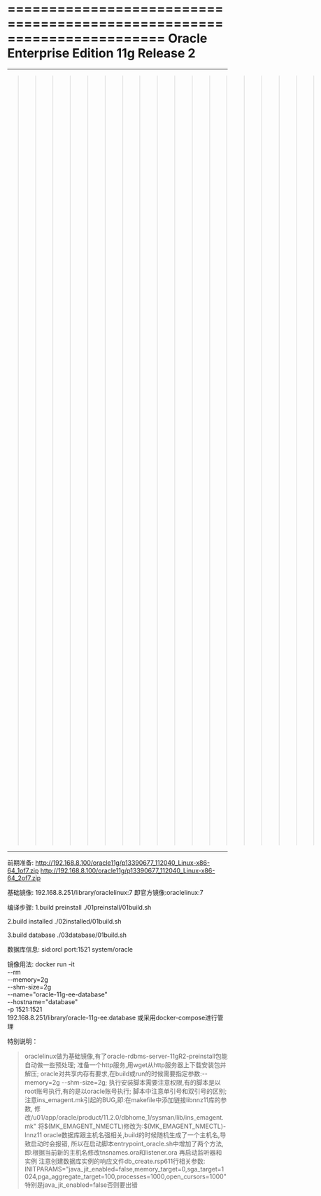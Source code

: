 =======================================================================
Oracle Enterprise Edition 11g Release 2
=======================================================================

***********************************************************************
>>>>>>>>>>>>>>>>>>>>>>>>>>>>>>>>>声明<<<<<<<<<<<<<<<<<<<<<<<<<<<<<<<<<<
本脚本仅用作研究如何把oracledatabase制作成镜像,请勿作商用,谢谢.
有疑问请联系:rancococ@qq.com
***********************************************************************

前期准备:
http://192.168.8.100/oracle11g/p13390677_112040_Linux-x86-64_1of7.zip
http://192.168.8.100/oracle11g/p13390677_112040_Linux-x86-64_2of7.zip

基础镜像:
192.168.8.251/library/oraclelinux:7
即官方镜像:oraclelinux:7

编译步骤:
1.build preinstall
./01preinstall/01build.sh

2.build installed
./02installed/01build.sh

3.build database
./03database/01build.sh

数据库信息:
sid:orcl
port:1521
system/oracle

镜像用法:
docker run -it \
           --rm \
           --memory=2g \
           --shm-size=2g \
           --name="oracle-11g-ee-database" \
           --hostname="database" \
           -p 1521:1521 \
           192.168.8.251/library/oracle-11g-ee:database
或采用docker-compose进行管理

特别说明：
>oraclelinux做为基础镜像,有了oracle-rdbms-server-11gR2-preinstall包能自动做一些预处理;
>准备一个http服务,用wget从http服务器上下载安装包并解压;
>oracle对共享内存有要求,在build或run的时候需要指定参数:--memory=2g --shm-size=2g;
>执行安装脚本需要注意权限,有的脚本是以root账号执行,有的是以oracle账号执行;
>脚本中注意单引号和双引号的区别;
>注意ins_emagent.mk引起的BUG,即:在makefile中添加链接libnnz11库的参数,
修改/u01/app/oracle/product/11.2.0/dbhome_1/sysman/lib/ins_emagent.mk"
将\$(MK_EMAGENT_NMECTL)修改为:\$(MK_EMAGENT_NMECTL)-lnnz11
>oracle数据库跟主机名强相关,build的时候随机生成了一个主机名,导致启动时会报错,
所以在启动脚本entrypoint_oracle.sh中增加了两个方法,即:根据当前新的主机名修改tnsnames.ora和listener.ora
再启动监听器和实例
>注意创建数据库实例的响应文件db_create.rsp611行相关参数:
INITPARAMS="java_jit_enabled=false,memory_target=0,sga_target=1024,pga_aggregate_target=100,processes=1000,open_cursors=1000"
特别是java_jit_enabled=false否则要出错
